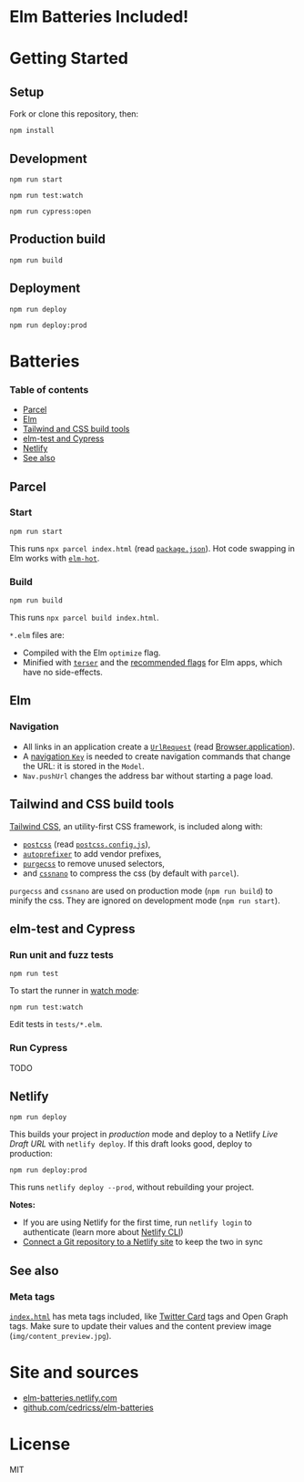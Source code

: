 # Elm Batteries Included!

# Getting Started

## Setup

Fork or clone this repository, then:

```
npm install
```

## Development

```
npm run start
```

```
npm run test:watch
```

```
npm run cypress:open
```

## Production build

```
npm run build
```

## Deployment

```
npm run deploy
```

```
npm run deploy:prod
```

# Batteries

### Table of contents

- [Parcel](#parcel)
- [Elm](#elm)
- [Tailwind and CSS build tools](#tailwind-and-css-build-tools)
- [elm-test and Cypress](#elm-test-and-cypress)
- [Netlify](#netlify)
- [See also](#see-also)

## Parcel

### Start

```
npm run start
```

This runs `npx parcel index.html` (read [`package.json`](package.json)). Hot code swapping in Elm works with [`elm-hot`](https://github.com/klazuka/elm-hot).

### Build

```
npm run build
```

This runs `npx parcel build index.html`.

`*.elm` files are:

- Compiled with the Elm `optimize` flag.
- Minified with [`terser`](https://github.com/terser-js/terser) and the [recommended flags](https://elm-lang.org/0.19.0/optimize) for Elm apps, which have no side-effects.

## Elm

### Navigation

- All links in an application create a [`UrlRequest`](https://package.elm-lang.org/packages/elm/browser/latest/Browser#UrlRequest) (read [Browser.application](https://package.elm-lang.org/packages/elm/browser/latest/Browser#application)).
- A [navigation `Key`](https://package.elm-lang.org/packages/elm/browser/latest/Browser-Navigation#Key) is needed to create navigation commands that change the URL: it is stored in the `Model`.
- `Nav.pushUrl` changes the address bar without starting a page load.

## Tailwind and CSS build tools

[Tailwind CSS](https://tailwindcss.com/), an utility-first CSS framework, is included along with:

- [`postcss`](https://postcss.org/) (read [`postcss.config.js`](postcss.config.js)),
- [`autoprefixer`](https://github.com/postcss/autoprefixer) to add vendor prefixes,
- [`purgecss`](https://github.com/FullHuman/purgecss) to remove unused selectors,
- and [`cssnano`](https://cssnano.co/) to compress the css (by default with `parcel`).

`purgecss` and `cssnano` are used on production mode (`npm run build`) to minify the css. They are ignored on development mode (`npm run start`).

## elm-test and Cypress

### Run unit and fuzz tests

```
npm run test
```

To start the runner in [watch mode](https://github.com/rtfeldman/node-test-runner#--watch):

```
npm run test:watch
```

Edit tests in `tests/*.elm`.

### Run Cypress

TODO

## Netlify

```
npm run deploy
```

This builds your project in _production_ mode and deploy to a Netlify _Live Draft URL_ with `netlify deploy`.
If this draft looks good, deploy to production:

```
npm run deploy:prod
```

This runs `netlify deploy --prod`, without rebuilding your project.

**Notes:**

- If you are using Netlify for the first time, run `netlify login` to authenticate (learn more about [Netlify CLI](https://www.netlify.com/docs/cli/))
- [Connect a Git repository to a Netlify site](https://www.netlify.com/docs/continuous-deployment/) to keep the two in sync

## See also

### Meta tags

[`index.html`](index.html) has meta tags included, like [Twitter Card](https://developer.twitter.com/en/docs/tweets/optimize-with-cards/guides/getting-started.html) tags and Open Graph tags. Make sure to update their values and the content preview image (`img/content_preview.jpg`).

# Site and sources

- [elm-batteries.netlify.com](http://elm-batteries.netlify.com)
- [github.com/cedricss/elm-batteries](https://github.com/cedricss/elm-batteries)

# License

MIT
